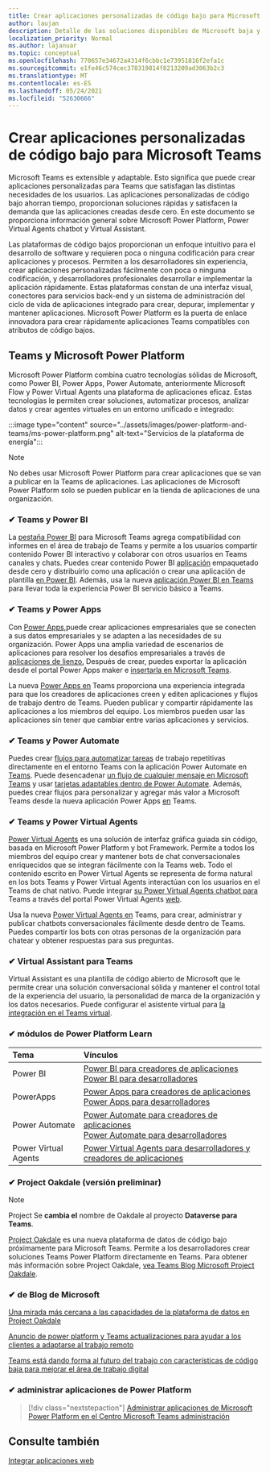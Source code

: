 ```yaml
---
title: Crear aplicaciones personalizadas de código bajo para Microsoft Teams
author: laujan
description: Detalle de las soluciones disponibles de Microsoft baja y sin código para Teams
localization_priority: Normal
ms.author: lajanuar
ms.topic: conceptual
ms.openlocfilehash: 770657e34672a4314f6cbbc1e73951816f2efa1c
ms.sourcegitcommit: e1fe46c574cec378319814f8213209ad3063b2c3
ms.translationtype: MT
ms.contentlocale: es-ES
ms.lasthandoff: 05/24/2021
ms.locfileid: "52630666"
---
```

# <a name="create-low-code-custom-apps-for-microsoft-teams"></a>Crear aplicaciones personalizadas de código bajo para Microsoft Teams

Microsoft Teams es extensible y adaptable. Esto significa que puede crear aplicaciones personalizadas para Teams que satisfagan las distintas necesidades de los usuarios. Las aplicaciones personalizadas de código bajo ahorran tiempo, proporcionan soluciones rápidas y satisfacen la demanda que las aplicaciones creadas desde cero. En este documento se proporciona información general sobre Microsoft Power Platform, Power Virtual Agents chatbot y Virtual Assistant.

Las plataformas de código bajos proporcionan un enfoque intuitivo para el desarrollo de software y requieren poca o ninguna codificación para crear aplicaciones y procesos. Permiten a los desarrolladores sin experiencia, crear aplicaciones personalizadas fácilmente con poca o ninguna codificación, y desarrolladores profesionales desarrollar e implementar la aplicación rápidamente. Estas plataformas constan de una interfaz visual, conectores para servicios back-end y un sistema de administración del ciclo de vida de aplicaciones integrado para crear, depurar, implementar y mantener aplicaciones. Microsoft Power Platform es la puerta de enlace innovadora para crear rápidamente aplicaciones Teams compatibles con atributos de código bajos.

## <a name="teams-and-microsoft-power-platform"></a>Teams y Microsoft Power Platform

Microsoft Power Platform combina cuatro tecnologías sólidas de Microsoft, como Power BI, Power Apps, Power Automate, anteriormente Microsoft Flow y Power Virtual Agents una plataforma de aplicaciones eficaz. Estas tecnologías le permiten crear soluciones, automatizar procesos, analizar datos y crear agentes virtuales en un entorno unificado e integrado:

:::image type="content" source="../assets/images/power-platform-and-teams/ms-power-platform.png" alt-text="Servicios de la plataforma de energía":::

> [!NOTE]
> No debes usar Microsoft Power Platform para crear aplicaciones que se van a publicar en la Teams de aplicaciones. Las aplicaciones de Microsoft Power Platform solo se pueden publicar en la tienda de aplicaciones de una organización.

### <a name="-teams-and-power-bi"></a>✔ Teams y Power BI

La [pestaña Power BI](https://powerbi.microsoft.com/blog/announcing-new-power-bi-tab-for-microsoft-teams/) para Microsoft Teams agrega compatibilidad con informes en el área de [](/power-bi/collaborate-share/service-embed-report-microsoft-teams) trabajo de Teams y [](/power-bi/collaborate-share/service-collaborate-microsoft-teams) permite a los usuarios compartir contenido Power BI interactivo y colaborar con otros usuarios en Teams canales y chats. Puedes crear contenido Power BI [aplicación](/power-bi/collaborate-share/service-create-distribute-apps) empaquetado desde cero y distribuirlo como una aplicación o crear una aplicación de plantilla [en Power BI](/power-bi/connect-data/service-template-apps-create). Además, usa la nueva [aplicación Power BI en Teams](https://go.microsoft.com/fwlink/?linkid=2143643) para llevar toda la experiencia Power BI servicio básico a Teams.

### <a name="-teams-and-power-apps"></a>✔ Teams y Power Apps

Con [Power Apps,](/powerapps/powerapps-overview)puede crear aplicaciones empresariales que se conecten a sus datos empresariales y se adapten a las necesidades de su organización.  Power Apps una amplia variedad de escenarios de aplicaciones para resolver los desafíos empresariales a través de [aplicaciones de lienzo.](/powerapps/maker/#canvas-apps) Después de crear, puedes exportar la aplicación desde el portal Power Apps maker e [insertarla en Microsoft Teams](/power-platform/admin/embed-app-teams).

La nueva [Power Apps en](https://go.microsoft.com/fwlink/?linkid=2143374) Teams proporciona una experiencia integrada para que los creadores de aplicaciones creen y editen aplicaciones y flujos de trabajo dentro de Teams. Pueden publicar y compartir rápidamente las aplicaciones a los miembros del equipo. Los miembros pueden usar las aplicaciones sin tener que cambiar entre varias aplicaciones y servicios.

### <a name="-teams-and-power-automate"></a>✔ Teams y Power Automate

Puedes crear [flujos para automatizar tareas](https://flow.microsoft.com/connectors/shared_teams/microsoft-teams/) de trabajo repetitivas directamente en el entorno Teams con la aplicación Power Automate en [Teams](/power-automate/flows-teams). Puede desencadenar [un flujo de cualquier mensaje en Microsoft Teams](/power-automate/trigger-flow-teams-message) y usar [tarjetas adaptables dentro de Power Automate](/power-automate/create-adaptive-cards). Además, puedes crear flujos para personalizar y agregar más valor a Microsoft Teams desde la nueva aplicación Power Apps [en](https://go.microsoft.com/fwlink/?linkid=2143539) Teams.

### <a name="-teams-and-power-virtual-agents"></a>✔ Teams y Power Virtual Agents

[Power Virtual Agents](/power-virtual-agents/fundamentals-what-is-power-virtual-agents) es una solución de interfaz gráfica guiada sin código, basada en Microsoft Power Platform y bot Framework. Permite a todos los miembros del equipo crear y mantener bots de chat conversacionales enriquecidos que se integran fácilmente con la Teams web. Todo el contenido escrito en Power Virtual Agents se representa de forma natural en los bots Teams y Power Virtual Agents interactúan con los usuarios en el Teams de chat nativo. Puede integrar [su Power Virtual Agents chatbot para](/power-virtual-agents/publication-add-bot-to-microsoft-teams) Teams a través del portal Power Virtual Agents [web](https://powervirtualagents.microsoft.com).

Usa la nueva [Power Virtual Agents en](https://aka.ms/pva-teams-docs) Teams, para crear, administrar y publicar chatbots conversacionales fácilmente desde dentro de Teams. Puedes compartir los bots con otras personas de la organización para chatear y obtener respuestas para sus preguntas.

### <a name="-virtual-assistant-for-teams"></a>✔ Virtual Assistant para Teams

Virtual Assistant es una plantilla de código abierto de Microsoft que le permite crear una solución conversacional sólida y mantener el control total de la experiencia del usuario, la personalidad de marca de la organización y los datos necesarios. Puede configurar el asistente virtual para [la integración en el Teams virtual](https://microsoft.github.io/botframework-solutions/clients-and-channels/tutorials/enable-teams/1-intro). 

### <a name="-power-platform-learn-modules"></a>✔ módulos de Power Platform Learn

|  Tema  |  Vínculos  |
|:---------|:----------------------|
|Power BI|[Power BI para creadores de aplicaciones](/learn/browse/?expanded=power-platform&products=power-bi&roles=maker)</br>[Power BI para desarrolladores](/learn/browse/?expanded=power-platform&products=power-bi&roles=developer)|
|PowerApps|[Power Apps para creadores de aplicaciones](/learn/browse/?products=power-apps&roles=maker)</br>[Power Apps para desarrolladores](/learn/browse/?products=power-apps)|
|Power Automate|[Power Automate para creadores de aplicaciones](/learn/browse/?expanded=power-platform&products=power-automate&roles=maker)</br>[Power Automate para desarrolladores](/learn/browse/?expanded=power-platform&products=power-automate&roles=developer)|
|Power Virtual Agents|[Power Virtual Agents para desarrolladores y creadores de aplicaciones](/learn/browse/?products=power-virtual-agents&expanded=power-platform&roles=maker)|

### <a name="-project-oakdale-preview"></a>✔ Project Oakdale (versión preliminar)

> [!NOTE]
> Project Se **cambia el** nombre de Oakdale al proyecto **Dataverse para Teams**.

[Project Oakdale](https://techcommunity.microsoft.com/t5/microsoft-teams-blog/teams-is-shaping-the-future-of-work-with-low-code-features-to/ba-p/1507180
) es una nueva plataforma de datos de código bajo próximamente para Microsoft Teams. Permite a los desarrolladores crear soluciones Teams Power Platform directamente en Teams. Para obtener más información sobre Project Oakdale, [vea Teams Blog Microsoft Project Oakdale](https://powerapps.microsoft.com/blog/introducing-project-oakdale-a-new-low-code-data-platform-for-microsoft-teams).

### <a name="-microsoft-blog-insights"></a>✔ de Blog de Microsoft

[Una mirada más cercana a las capacidades de la plataforma de datos en Project Oakdale](https://powerapps.microsoft.com/blog/a-closer-look-at-data-platform-capabilities-in-project-oakdale/)

[Anuncio de power platform y Teams actualizaciones para ayudar a los clientes a adaptarse al trabajo remoto](https://cloudblogs.microsoft.com/powerplatform/2020/05/19/announcing-power-platform-and-teams-updates-to-help-customers-adapt-to-remote-work/)

[Teams está dando forma al futuro del trabajo con características de código baja para mejorar el área de trabajo digital](https://techcommunity.microsoft.com/t5/microsoft-teams-blog/teams-is-shaping-the-future-of-work-with-low-code-features-to/ba-p/1507180)

### <a name="-managing-power-platform-apps"></a>✔ administrar aplicaciones de Power Platform

> [!div class="nextstepaction"]
> [Administrar aplicaciones de Microsoft Power Platform en el Centro Microsoft Teams administración](/microsoftteams/manage-power-platform-apps)

## <a name="see-also"></a>Consulte también

[Integrar aplicaciones web](~/samples/integrate-web-apps-overview.md)
